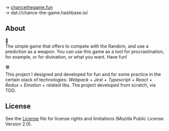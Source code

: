 → [chancethegame.fun](http://chancethegame.fun/)  
→ dat://chance-the-game.hashbase.io/

## About

🎲  
The simple game that offers to compete with the Random, and use a prediction as a weapon. You can use this game as a tool for procrastination, for example, or for divination, or what you want. Have fun!

🛠️  
This project I designed and developed for fun and for some practice in the certain stack of technologies: *Webpack* + *Jest* + *Typescript* + *React* + *Redux* + *Emotion* + related libs. The project developed from scratch, via TDD.

## License
See the [License](LICENSE) file for license rights and limitations (Mozilla Public License Version 2.0).
